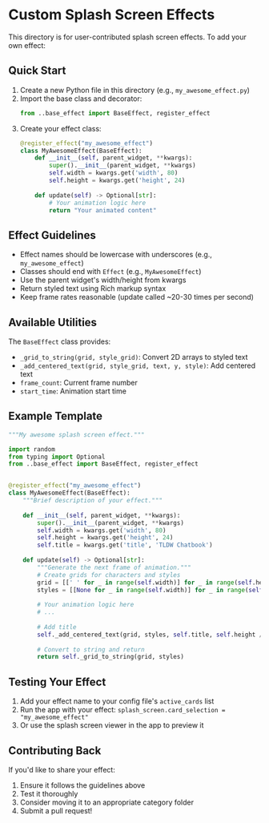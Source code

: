 # Custom Splash Screen Effects

This directory is for user-contributed splash screen effects. To add your own effect:

## Quick Start

1. Create a new Python file in this directory (e.g., `my_awesome_effect.py`)
2. Import the base class and decorator:
   ```python
   from ..base_effect import BaseEffect, register_effect
   ```
3. Create your effect class:
   ```python
   @register_effect("my_awesome_effect")
   class MyAwesomeEffect(BaseEffect):
       def __init__(self, parent_widget, **kwargs):
           super().__init__(parent_widget, **kwargs)
           self.width = kwargs.get('width', 80)
           self.height = kwargs.get('height', 24)
       
       def update(self) -> Optional[str]:
           # Your animation logic here
           return "Your animated content"
   ```

## Effect Guidelines

- Effect names should be lowercase with underscores (e.g., `my_awesome_effect`)
- Classes should end with `Effect` (e.g., `MyAwesomeEffect`)
- Use the parent widget's width/height from kwargs
- Return styled text using Rich markup syntax
- Keep frame rates reasonable (update called ~20-30 times per second)

## Available Utilities

The `BaseEffect` class provides:
- `_grid_to_string(grid, style_grid)`: Convert 2D arrays to styled text
- `_add_centered_text(grid, style_grid, text, y, style)`: Add centered text
- `frame_count`: Current frame number
- `start_time`: Animation start time

## Example Template

```python
"""My awesome splash screen effect."""

import random
from typing import Optional
from ..base_effect import BaseEffect, register_effect


@register_effect("my_awesome_effect")
class MyAwesomeEffect(BaseEffect):
    """Brief description of your effect."""
    
    def __init__(self, parent_widget, **kwargs):
        super().__init__(parent_widget, **kwargs)
        self.width = kwargs.get('width', 80)
        self.height = kwargs.get('height', 24)
        self.title = kwargs.get('title', 'TLDW Chatbook')
        
    def update(self) -> Optional[str]:
        """Generate the next frame of animation."""
        # Create grids for characters and styles
        grid = [[' ' for _ in range(self.width)] for _ in range(self.height)]
        styles = [[None for _ in range(self.width)] for _ in range(self.height)]
        
        # Your animation logic here
        # ...
        
        # Add title
        self._add_centered_text(grid, styles, self.title, self.height // 2, "bold cyan")
        
        # Convert to string and return
        return self._grid_to_string(grid, styles)
```

## Testing Your Effect

1. Add your effect name to your config file's `active_cards` list
2. Run the app with your effect: `splash_screen.card_selection = "my_awesome_effect"`
3. Or use the splash screen viewer in the app to preview it

## Contributing Back

If you'd like to share your effect:
1. Ensure it follows the guidelines above
2. Test it thoroughly
3. Consider moving it to an appropriate category folder
4. Submit a pull request!